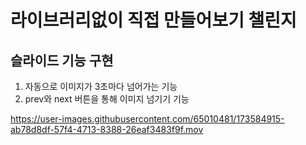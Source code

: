 # 라이브러리없이 직접 만들어보기 챌린지

## 슬라이드 기능 구현
1) 자동으로 이미지가 3초마다 넘어가는 기능
2) prev와 next 버튼을 통해 이미지 넘기기 기능




https://user-images.githubusercontent.com/65010481/173584915-ab78d8df-57f4-4713-8388-26eaf3483f9f.mov


